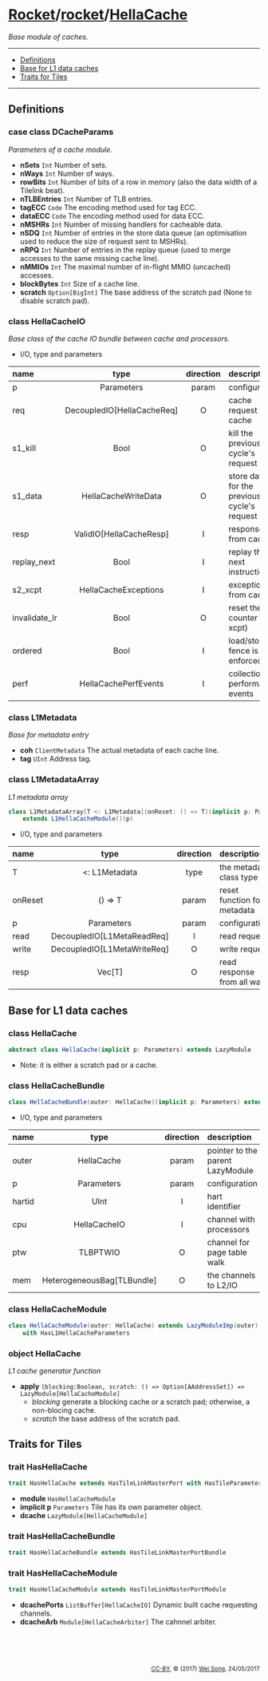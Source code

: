 [Rocket](../Readme.md)/[rocket](../rocket.md)/[HellaCache](https://github.com/freechipsproject/rocket-chip/blob/master/src/main/scala/rocket/HellaCache.scala)
========================
*Base module of caches.*

*****************

+ [Definitions](#definitions)
+ [Base for L1 data caches](#base-for-l1-data-caches)
+ [Traits for Tiles](#traits-for-tiles)

*****************
Definitions
-------------------------

### case class DCacheParams
*Parameters of a cache module.*

+ **nSets** `Int` Number of sets.
+ **nWays** `Int` Number of ways.
+ **rowBits** `Int` Number of bits of a row in memory (also the data width of a Tilelink beat).
+ **nTLBEntries** `Int` Number of TLB entries.
+ **tagECC** `Code` The encoding method used for tag ECC.
+ **dataECC** `Code` The encoding method used for data ECC.
+ **nMSHRs** `Int` Number of missing handlers for cacheable data.
+ **nSDQ** `Int` Number of entries in the store data queue (an optimisation used to reduce the size of request sent to MSHRs).
+ **nRPQ** `Int` Number of entries in the replay queue (used to merge accesses to the same missing cache line).
+ **nMMIOs** `Int` The maximal number of in-flight MMIO (uncached) accesses.
+ **blockBytes** `Int` Size of a cache line.
+ **scratch** `Option[BigInt]` The base address of the scratch pad (None to disable scratch pad).

### class HellaCacheIO
*Base class of the cache IO bundle between cache and processors.*

+ I/O, type and parameters

| name                   | type             | direction  | description                           |
| :---                   | :--:             | :--:       | :---                                  |
| p                      | Parameters       | param      | configuration                         |
| req                    | DecoupledIO[HellaCacheReq] | O | cache request to cache               |
| s1\_kill               | Bool             | O          | kill the previous cycle's request     |
| s1\_data               | HellaCacheWriteData | O       | store data for the previous cycle's request |
| resp                   | ValidIO[HellaCacheResp] | I   | response from cache                   |
| replay\_next           | Bool             | I          | replay the next instruction           |
| s2\_xcpt               | HellaCacheExceptions | I      | exceptions from cache                 |
| invalidate\_lr         | Bool             | O          | reset the lr counter (wb xcpt)        |
| ordered                | Bool             | I          | load/store fence is enforced          |
| perf                   | HellaCachePerfEvents | I      | collection performance events         |

### class L1Metadata
*Base for metadata entry*

+ **coh** `ClientMetadata` The actual metadata of each cache line.
+ **tag** `UInt` Address tag.

### class L1MetadataArray
*L1 metadata array*

~~~scala
class L1MetadataArray[T <: L1Metadata](onReset: () => T)(implicit p: Parameters)
    extends L1HellaCacheModule()(p)
~~~

+ I/O, type and parameters

| name                   | type             | direction  | description                           |
| :---                   | :--:             | :--:       | :---                                  |
| T                      | <: L1Metadata    | type       | the metadata class type               |
| onReset                | () => T          | param      | reset function for metadata           |
| p                      | Parameters       | param      | configuration                         |
| read                   | DecoupledIO[L1MetaReadReq] | I | read request                         |
| write                  | DecoupledIO[L1MetaWriteReq] | O | write request                       |
| resp                   | Vec[T]           | O          | read response from all ways           |


Base for L1 data caches
------------------------

### class HellaCache

~~~scala
abstract class HellaCache(implicit p: Parameters) extends LazyModule
~~~

+ Note: it is either a scratch pad or a cache.

### class HellaCacheBundle

~~~scala
class HellaCacheBundle(outer: HellaCache)(implicit p: Parameters) extends CoreBundle()(p)
~~~

+ I/O, type and parameters

| name                   | type             | direction  | description                           |
| :---                   | :--:             | :--:       | :---                                  |
| outer                  | HellaCache       | param      | pointer to the parent LazyModule      |
| p                      | Parameters       | param      | configuration                         |
| hartid                 | UInt             | I          | hart identifier                       |
| cpu                    | HellaCacheIO     | I          | channel with processors               |
| ptw                    | TLBPTWIO         | O          | channel for page table walk           |
| mem                    | HeterogeneousBag[TLBundle] | O | the channels to L2/IO                |

### class HellaCacheModule

~~~scala
class HellaCacheModule(outer: HellaCache) extends LazyModuleImp(outer)
    with HasL1HellaCacheParameters
~~~

### object HellaCache
*L1 cache generator function*

+ **apply** `(blocking:Boolean, scratch: () => Option[AAddressSet]) => LazyModule[HellaCacheModule]`
  + *blocking* generate a blocking cache or a scratch pad; otherwise, a non-blocing cache.
  + *scratch* the base address of the scratch pad.


Traits for Tiles
-----------------------------

### trait HasHellaCache

~~~scala
trait HasHellaCache extends HasTileLinkMasterPort with HasTileParameters
~~~

+ **module** `HasHellaCacheModule`
+ **implicit p** `Parameters` Tile has its own parameter object.
+ **dcache** `LazyModule[HellaCacheModule]`

### trait HasHellaCacheBundle

~~~scala
trait HasHellaCacheBundle extends HasTileLinkMasterPortBundle
~~~

### trait HasHellaCacheModule

~~~scala
trait HasHellaCacheModule extends HasTileLinkMasterPortModule
~~~

+ **dcachePorts** `ListBuffer[HellaCacheIO]` Dynamic built cache requesting channels.
+ **dcacheArb** `Module[HellaCacheArbiter]` The cahnnel arbiter.



<br><br><br><p align="right"><sub>[CC-BY](https://creativecommons.org/licenses/by/3.0/), &copy; (2017) [Wei Song](mailto:wsong83@gmail.com), 24/05/2017</sub></p>
